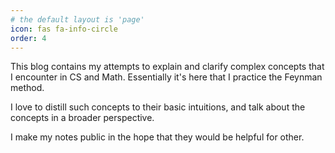 ```yaml
---
# the default layout is 'page'
icon: fas fa-info-circle
order: 4
---
```


This blog contains my attempts to explain and clarify complex concepts that I encounter in CS and Math. Essentially it's here that I practice the Feynman method.

I love to distill such concepts to their basic intuitions, and talk about the concepts in a broader perspective. 

I make my notes public in the hope that they would be helpful for other.